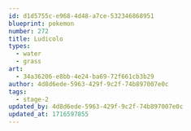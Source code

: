 ```yaml
---
id: d1d5755c-e968-4d48-a7ce-532346868951
blueprint: pokemon
number: 272
title: Ludicolo
types:
  - water
  - grass
art:
  - 34a36206-e8bb-4e24-ba69-72f661cb3b29
author: 4d8d6ede-5963-429f-9c2f-74b897007e0c
tags:
  - stage-2
updated_by: 4d8d6ede-5963-429f-9c2f-74b897007e0c
updated_at: 1716597855
---
```

